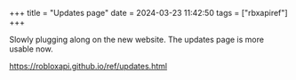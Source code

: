 +++
title = "Updates page"
date = 2024-03-23 11:42:50
tags = ["rbxapiref"]
+++

Slowly plugging along on the new website. The updates page is more usable now.

https://robloxapi.github.io/ref/updates.html
